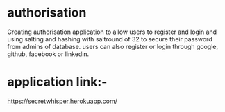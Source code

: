 # authorisation
Creating authorisation application to allow users to register and login and using salting and hashing with saltround of 32 
to secure their password from admins of database. users can also register or login through google, github, facebook or linkedin.

# application link:-
https://secretwhisper.herokuapp.com/
